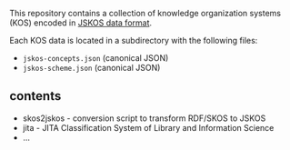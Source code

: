 This repository contains a collection of knowledge organization systems (KOS)
encoded in [JSKOS data format](https://gbv.github.io/jskos/).

Each KOS data is located in a subdirectory with the following files:

* `jskos-concepts.json` (canonical JSON)
* `jskos-scheme.json` (canonical JSON)
 
## contents

* skos2jskos - conversion script to transform RDF/SKOS to JSKOS
* jita - JITA Classification System of Library and Information Science
* ...
 
